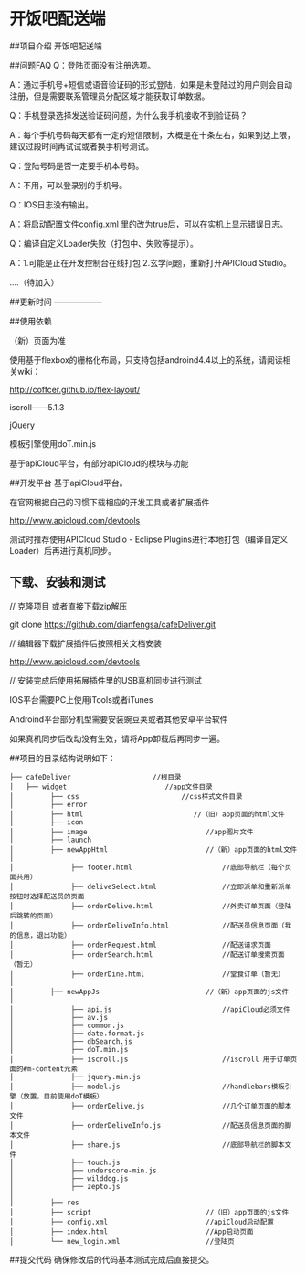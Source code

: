 开饭吧配送端
====


##项目介绍
开饭吧配送端

##问题FAQ
Q：登陆页面没有注册选项。

A：通过手机号+短信或语音验证码的形式登陆，如果是未登陆过的用户则会自动注册，但是需要联系管理员分配区域才能获取订单数据。


Q：手机登录选择发送验证码问题，为什么我手机接收不到验证码？

A：每个手机号码每天都有一定的短信限制，大概是在十条左右，如果到达上限，建议过段时间再试试或者换手机号测试。


Q：登陆号码是否一定要手机本号码。

A：不用，可以登录别的手机号。


Q：IOS日志没有输出。

A：将启动配置文件config.xml 里的<preference name="debug" value="false"/>改为true后，可以在实机上显示错误日志。


Q：编译自定义Loader失败（打包中、失败等提示）。

A：1.可能是正在开发控制台在线打包 2.玄学问题，重新打开APICloud Studio。


....（待加入）


##更新时间
——————



##使用依赖

（新）页面为准

使用基于flexbox的栅格化布局，只支持包括androind4.4以上的系统，请阅读相关wiki：

http://coffcer.github.io/flex-layout/

iscroll——5.1.3

jQuery

模板引擎使用doT.min.js

基于apiCloud平台，有部分apiCloud的模块与功能



##开发平台
基于apiCloud平台。

在官网根据自己的习惯下载相应的开发工具或者扩展插件

http://www.apicloud.com/devtools

测试时推荐使用APICloud Studio - Eclipse Plugins进行本地打包（编译自定义Loader）后再进行真机同步。



## 下载、安装和测试
//  克隆项目 或者直接下载zip解压

git clone https://github.com/dianfengsa/cafeDeliver.git

//  编辑器下载扩展插件后按照相关文档安装

http://www.apicloud.com/devtools

//  安装完成后使用拓展插件里的USB真机同步进行测试

IOS平台需要PC上使用iTools或者iTunes

Androind平台部分机型需要安装豌豆荚或者其他安卓平台软件

如果真机同步后改动没有生效，请将App卸载后再同步一遍。


##项目的目录结构说明如下：

```
├── cafeDeliver                    //根目录
│   ├── widget                        //app文件目录
│         ├── css                         //css样式文件目录
│         ├── error
│         ├── html                           //（旧）app页面的html文件
│         ├── icon
│         ├── image                             //app图片文件
│         ├── launch
│         ├── newAppHtml                        //（新）app页面的html文件
│
│              ├── footer.html                      //底部导航栏（每个页面共用）
│              ├── deliveSelect.html                //立即派单和重新派单按钮时选择配送员的页面
│              ├── orderDelive.html                 //外卖订单页面（登陆后跳转的页面）
│              ├── orderDeliveInfo.html             //配送员信息页面（我的信息，退出功能）
│              ├── orderRequest.html                //配送请求页面
│              ├── orderSearch.html                 //配送订单搜索页面（暂无）
│              ├── orderDine.html                   //堂食订单（暂无）
│
│         ├── newAppJs                          //（新）app页面的js文件
│
│              ├── api.js                           //apiCloud必须文件
│              ├── av.js
│              ├── common.js
│              ├── date.format.js
│              ├── dbSearch.js
│              ├── doT.min.js
│              ├── iscroll.js                       //iscroll 用于订单页面的#m-content元素
│              ├── jquery.min.js
│              ├── model.js                         //handlebars模板引擎（放置，目前使用doT模板）
│              ├── orderDelive.js                   //几个订单页面的脚本文件
│              ├── orderDeliveInfo.js               //配送员信息页面的脚本文件
│              ├── share.js                         //底部导航栏的脚本文件
│              ├── touch.js
│              ├── underscore-min.js
│              ├── wilddog.js
│              ├── zepto.js
│
│         ├── res
│         ├── script                            //（旧）app页面的js文件
│         ├── config.xml                        //apiCloud启动配置
│         ├── index.html                        //App启动页面
│         └── new_login.xml                     //登陆页
```
##提交代码
确保修改后的代码基本测试完成后直接提交。